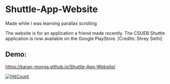 # Shuttle-App-Website
Made while I was learning parallax scrolling

The website is for an application a friend made recently.
The CSUEB Shuttle application is now available on the Google PlayStore. [Credits: Shrey Sethi]

## Demo:
https://karan-monga.github.io/Shuttle-App-Website/

[![HitCount](http://hits.dwyl.io/karan-monga/karan-monga/Shuttle-App-Website.svg)](http://hits.dwyl.io/karan-monga/karan-monga/Shuttle-App-Website)

